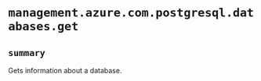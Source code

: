 # `management.azure.com.postgresql.databases.get`

## `summary`
Gets information about a database.


